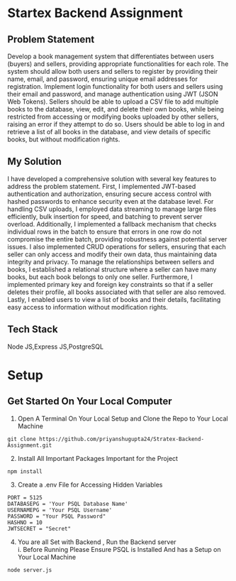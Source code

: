 # Startex Backend Assignment

## Problem Statement
Develop a book management system that differentiates between users (buyers) and sellers, providing appropriate functionalities for each role. The system should allow both users and sellers to register by providing their name, email, and password, ensuring unique email addresses for registration. Implement login functionality for both users and sellers using their email and password, and manage authentication using JWT (JSON Web Tokens). Sellers should be able to upload a CSV file to add multiple books to the database, view, edit, and delete their own books, while being restricted from accessing or modifying books uploaded by other sellers, raising an error if they attempt to do so. Users should be able to log in and retrieve a list of all books in the database, and view details of specific books, but without modification rights.

## My Solution
I have developed a comprehensive solution with several key features to address the problem statement. First, I implemented JWT-based authentication and authorization, ensuring secure access control with hashed passwords to enhance security even at the database level. For handling CSV uploads, I employed data streaming to manage large files efficiently, bulk insertion for speed, and batching to prevent server overload. Additionally, I implemented a fallback mechanism that checks individual rows in the batch to ensure that errors in one row do not compromise the entire batch, providing robustness against potential server issues. I also implemented CRUD operations for sellers, ensuring that each seller can only access and modify their own data, thus maintaining data integrity and privacy. To manage the relationships between sellers and books, I established a relational structure where a seller can have many books, but each book belongs to only one seller. Furthermore, I implemented primary key and foreign key constraints so that if a seller deletes their profile, all books associated with that seller are also removed. Lastly, I enabled users to view a list of books and their details, facilitating easy access to information without modification rights.

## Tech Stack
Node JS,Express JS,PostgreSQL

# Setup
## Get Started On Your Local Computer
1. Open A Terminal On Your Local Setup and Clone the Repo to Your Local Machine
```
git clone https://github.com/priyanshugupta24/Stratex-Backend-Assignment.git
```
2. Install All Important Packages Important for the Project
```
npm install
```
3. Create a .env File for Accessing Hidden Variables
```
PORT = 5125
DATABASEPG = 'Your PSQL Database Name'
USERNAMEPG = 'Your PSQL Username'
PASSWORD = "Your PSQL Password"
HASHNO = 10
JWTSECRET = "Secret"
```
4. You are all Set with Backend , Run the Backend server<br>
    i. Before Running Please Ensure PSQL is Installed And has a Setup on Your Local Machine 
```
node server.js
```
